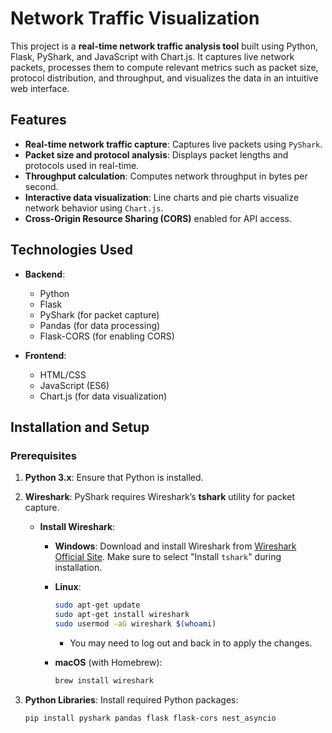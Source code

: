 # Network Traffic Visualization

This project is a **real-time network traffic analysis tool** built using Python, Flask, PyShark, and JavaScript with Chart.js. It captures live network packets, processes them to compute relevant metrics such as packet size, protocol distribution, and throughput, and visualizes the data in an intuitive web interface.

## Features

- **Real-time network traffic capture**: Captures live packets using `PyShark`.
- **Packet size and protocol analysis**: Displays packet lengths and protocols used in real-time.
- **Throughput calculation**: Computes network throughput in bytes per second.
- **Interactive data visualization**: Line charts and pie charts visualize network behavior using `Chart.js`.
- **Cross-Origin Resource Sharing (CORS)** enabled for API access.

## Technologies Used

- **Backend**:
  - Python
  - Flask
  - PyShark (for packet capture)
  - Pandas (for data processing)
  - Flask-CORS (for enabling CORS)

- **Frontend**:
  - HTML/CSS
  - JavaScript (ES6)
  - Chart.js (for data visualization)

## Installation and Setup

### Prerequisites

1. **Python 3.x**: Ensure that Python is installed.
2. **Wireshark**: PyShark requires Wireshark’s **tshark** utility for packet capture.

   - **Install Wireshark**:
     - **Windows**: Download and install Wireshark from [Wireshark Official Site](https://www.wireshark.org/download.html). Make sure to select "Install `tshark`" during installation.
     - **Linux**:
       ```bash
       sudo apt-get update
       sudo apt-get install wireshark
       sudo usermod -aG wireshark $(whoami)
       ```
       - You may need to log out and back in to apply the changes.

     - **macOS** (with Homebrew):
       ```bash
       brew install wireshark
       ```

3. **Python Libraries**: Install required Python packages:
   ```bash
   pip install pyshark pandas flask flask-cors nest_asyncio
